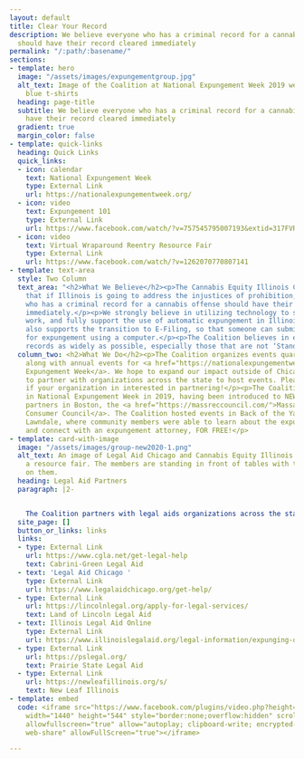 ```yaml
---
layout: default
title: Clear Your Record
description: We believe everyone who has a criminal record for a cannabis offense
  should have their record cleared immediately
permalink: "/:path/:basename/"
sections:
- template: hero
  image: "/assets/images/expungementgroup.jpg"
  alt_text: Image of the Coalition at National Expungement Week 2019 wearing matching
    blue t-shirts
  heading: page-title
  subtitle: We believe everyone who has a criminal record for a cannabis offense should
    have their record cleared immediately
  gradient: true
  margin_color: false
- template: quick-links
  heading: Quick Links
  quick_links:
  - icon: calendar
    text: National Expungement Week
    type: External Link
    url: https://nationalexpungementweek.org/
  - icon: video
    text: Expungement 101
    type: External Link
    url: https://www.facebook.com/watch/?v=757545795007193&extid=317FVRy2rHqdpH0D
  - icon: video
    text: Virtual Wraparound Reentry Resource Fair
    type: External Link
    url: https://www.facebook.com/watch/?v=1262070770807141
- template: text-area
  style: Two Column
  text_area: "<h2>What We Believe</h2><p>The Cannabis Equity Illinois Coalition believes
    that if Illinois is going to address the injustices of prohibition, then everyone
    who has a criminal record for a cannabis offense should have their record cleared
    immediately.</p><p>We strongly believe in utilizing technology to support this
    work, and fully support the use of automatic expungement in Illinois. The Coalition
    also supports the transition to E-Filing, so that someone can submit their petition
    for expungement using a computer.</p><p>The Coalition believes in expunging cannabis
    records as widely as possible, especially those that are not ‘Stand-alone’ offenses.</p>"
  column_two: <h2>What We Do</h2><p>The Coalition organizes events quarterly in Chicago,
    along with annual events for <a href="https://nationalexpungementweek.org/">National
    Expungement Week</a>. We hope to expand our impact outside of Chicagoland, and
    to partner with organizations across the state to host events. Please reach out
    if your organization in interested in partnering!</p><p>The Coalition got involved
    in National Expungement Week in 2019, having been introduced to NEW through our
    partners in Boston, the <a href="https://massreccouncil.com/">Massachusetts Recreational
    Consumer Council</a>. The Coalition hosted events in Back of the Yards and North
    Lawndale, where community members were able to learn about the expungement process
    and connect with an expungement attorney, FOR FREE!</p>
- template: card-with-image
  image: "/assets/images/group-new2020-1.png"
  alt_text: An image of Legal Aid Chicago and Cannabis Equity Illinois Coalition at
    a resource fair. The members are standing in front of tables with their logos
    on them.
  heading: Legal Aid Partners
  paragraph: |2-


    The Coalition partners with legal aids organizations across the state to support record clearing, with greater emphasis in Chicagoland. You can also utilize online support through our partners here:
  site_page: []
  button_or_links: links
  links:
  - type: External Link
    url: https://www.cgla.net/get-legal-help
    text: Cabrini-Green Legal Aid
  - text: 'Legal Aid Chicago '
    type: External Link
    url: https://www.legalaidchicago.org/get-help/
  - type: External Link
    url: https://lincolnlegal.org/apply-for-legal-services/
    text: Land of Lincoln Legal Aid
  - text: Illinois Legal Aid Online
    type: External Link
    url: https://www.illinoislegalaid.org/legal-information/expunging-or-sealing-criminal-record
  - type: External Link
    url: https://pslegal.org/
    text: Prairie State Legal Aid
  - type: External Link
    url: https://newleafillinois.org/s/
    text: New Leaf Illinois
- template: embed
  code: <iframe src="https://www.facebook.com/plugins/video.php?height=314&href=https%3A%2F%2Fwww.facebook.com%2FLegalAidChicago%2Fvideos%2F757545795007193%2F&show_text=false&width=560&t=0"
    width="1440" height="544" style="border:none;overflow:hidden" scrolling="no" frameborder="0"
    allowfullscreen="true" allow="autoplay; clipboard-write; encrypted-media; picture-in-picture;
    web-share" allowFullScreen="true"></iframe>

---
```

